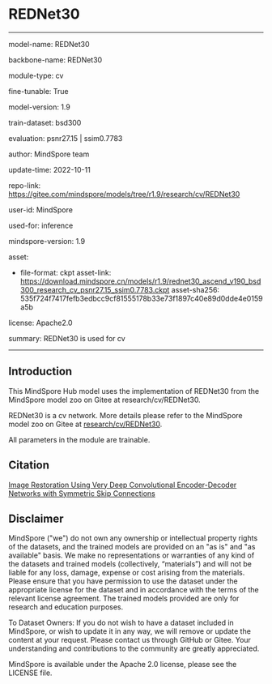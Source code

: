 # REDNet30

---

model-name: REDNet30

backbone-name: REDNet30

module-type: cv

fine-tunable: True

model-version: 1.9

train-dataset: bsd300

evaluation: psnr27.15 | ssim0.7783

author: MindSpore team

update-time: 2022-10-11

repo-link: <https://gitee.com/mindspore/models/tree/r1.9/research/cv/REDNet30>

user-id: MindSpore

used-for: inference

mindspore-version: 1.9

asset:

-
    file-format: ckpt
    asset-link: <https://download.mindspore.cn/models/r1.9/rednet30_ascend_v190_bsd300_research_cv_psnr27.15_ssim0.7783.ckpt>
    asset-sha256: 535f724f7417fefb3edbcc9cf81555178b33e73f1897c40e89d0dde4e0159a5b

license: Apache2.0

summary: REDNet30 is used for cv

---

## Introduction

This MindSpore Hub model uses the implementation of REDNet30 from the MindSpore model zoo on Gitee at research/cv/REDNet30.

REDNet30 is a cv network. More details please refer to the MindSpore model zoo on Gitee at [research/cv/REDNet30](https://gitee.com/mindspore/models/blob/r1.9/research/cv/REDNet30/README_CN.md).

All parameters in the module are trainable.

## Citation

[Image Restoration Using Very Deep Convolutional Encoder-Decoder Networks with Symmetric Skip Connections](https://arxiv.org/pdf/1603.09056v2.pdf)

## Disclaimer

MindSpore ("we") do not own any ownership or intellectual property rights of the datasets, and the trained models are provided on an "as is" and "as available" basis. We make no representations or warranties of any kind of the datasets and trained models (collectively, “materials”) and will not be liable for any loss, damage, expense or cost arising from the materials. Please ensure that you have permission to use the dataset under the appropriate license for the dataset and in accordance with the terms of the relevant license agreement. The trained models provided are only for research and education purposes.

To Dataset Owners: If you do not wish to have a dataset included in MindSpore, or wish to update it in any way, we will remove or update the content at your request. Please contact us through GitHub or Gitee. Your understanding and contributions to the community are greatly appreciated.

MindSpore is available under the Apache 2.0 license, please see the LICENSE file.

